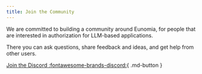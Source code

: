 ```yaml
---
title: Join the Community
---
```


We are committed to building a community around Eunomia, for people that are interested in authorization for LLM-based applications.

There you can ask questions, share feedback and ideas, and get help from other users.

[Join the Discord :fontawesome-brands-discord:][eunomia-discord]{ .md-button }

[eunomia-discord]: https://discord.gg/TyhGZtzg3G
